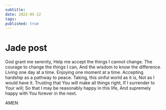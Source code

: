 ```yaml
---
subtitle:
date: 2022-05-12
tags:
published: true
---
```



# Jade post 

God grant me  serenity,
Help me accept the things I cannot change.
The courage to change the things I can,
And the wisdom to know the difference.
Living one day at a time.
Enjoying one moment at a time.
Accepting hardship as a pathway to peace.
Taking,  this sinful world as it is,
Not as I would have it.
Trusting that You will make all things right,
If I surrender to Your will;
So that I may be reasonably happy in this life,
And supremely happy with You forever in the next.

AMEN